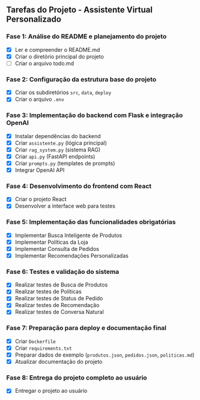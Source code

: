 ## Tarefas do Projeto - Assistente Virtual Personalizado

### Fase 1: Análise do README e planejamento do projeto
- [x] Ler e compreender o README.md
- [x] Criar o diretório principal do projeto
- [ ] Criar o arquivo todo.md

### Fase 2: Configuração da estrutura base do projeto
- [x] Criar os subdiretórios `src`, `data`, `deploy`
- [x] Criar o arquivo `.env`

### Fase 3: Implementação do backend com Flask e integração OpenAI
- [x] Instalar dependências do backend
- [x] Criar `assistente.py` (lógica principal)
- [x] Criar `rag_system.py` (sistema RAG)
- [x] Criar `api.py` (FastAPI endpoints)
- [x] Criar `prompts.py` (templates de prompts)
- [x] Integrar OpenAI API

### Fase 4: Desenvolvimento do frontend com React
- [x] Criar o projeto React
- [x] Desenvolver a interface web para testes

### Fase 5: Implementação das funcionalidades obrigatórias
- [x] Implementar Busca Inteligente de Produtos
- [x] Implementar Políticas da Loja
- [x] Implementar Consulta de Pedidos
- [x] Implementar Recomendações Personalizadas

### Fase 6: Testes e validação do sistema
- [x] Realizar testes de Busca de Produtos
- [x] Realizar testes de Políticas
- [x] Realizar testes de Status de Pedido
- [x] Realizar testes de Recomendação
- [x] Realizar testes de Conversa Natural

### Fase 7: Preparação para deploy e documentação final
- [x] Criar `Dockerfile`
- [x] Criar `requirements.txt`
- [x] Preparar dados de exemplo (`produtos.json`, `pedidos.json`, `politicas.md`)
- [x] Atualizar documentação do projeto

### Fase 8: Entrega do projeto completo ao usuário
- [x] Entregar o projeto ao usuário



